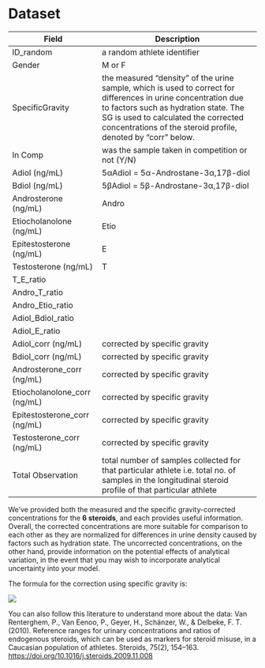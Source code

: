 # Dataset

| Field | Description |
| ------- | ------ |
| ID_random | a random athlete identifier |
| Gender | M or F |
| SpecificGravity | the measured “density” of the urine sample, which is used to correct for differences in urine concentration due to factors such as hydration state. The SG is used to calculated the corrected concentrations of the steroid profile, denoted by “corr” below. |
| In Comp | was the sample taken in competition or not (Y/N) |
| Adiol (ng/mL) |  5αAdiol = 5α-Androstane-3α,17β-diol |
| Bdiol (ng/mL) | 5βAdiol = 5β-Androstane-3α,17β-diol |
| Androsterone (ng/mL) | Andro |
| Etiocholanolone (ng/mL) | Etio |
| Epitestosterone (ng/mL) | E |
| Testosterone (ng/mL) | T |
| T_E_ratio |
| Andro_T_ratio |
| Andro_Etio_ratio |
| Adiol_Bdiol_ratio |
| Adiol_E_ratio |
| Adiol_corr (ng/mL) | corrected by specific gravity |
| Bdiol_corr (ng/mL) | corrected by specific gravity |
| Androsterone_corr (ng/mL) | corrected by specific gravity |
| Etiocholanolone_corr (ng/mL) | corrected by specific gravity |
| Epitestosterone_corr (ng/mL) | corrected by specific gravity |
| Testosterone_corr (ng/mL) | corrected by specific gravity |
| Total Observation | total number of samples collected for that particular athlete i.e. total no. of samples in the longitudinal steroid profile of that particular athlete |


We’ve provided both the measured and the specific gravity-corrected concentrations for the **6 steroids**, and each provides useful information. Overall, the corrected concentrations are more suitable for comparison to each other as they are normalized for differences in urine density caused by factors such as hydration state. The uncorrected concentrations, on the other hand, provide information on the potential effects of analytical variation, in the event that you may wish to incorporate analytical uncertainty into your model.

The formula for the correction using specific gravity is:

<img src="https://latex.codecogs.com/gif.latex?Conc_corr=Conc\_measured\cdot\frac{1.02-1}{SG-1}" />



You can also follow this literature to understand more about the data:
Van Renterghem, P., Van Eenoo, P., Geyer, H., Schänzer, W., & Delbeke, F. T. (2010). Reference ranges for urinary concentrations and ratios of endogenous steroids, which can be used as markers for steroid misuse, in a Caucasian population of athletes. Steroids, 75(2), 154–163. https://doi.org/10.1016/j.steroids.2009.11.008
 

 

 

 

